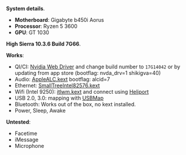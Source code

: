 **System details**. 
- **Motherboard**: Gigabyte b450i Aorus
- **Processor**: Ryzen 5 3600
- **GPU**: GT 1030 

**High Sierra 10.3.6 Build 7G66**.

**Works**:
- QI/CI: [Nvidia Web Driver](https://www.tonymacx86.com/nvidia-drivers/) and change build number to `17G14042` or by updating from app store (bootflag: nvda_drv=1 shikigva=40)
- Audio: [AppleALC.kext](https://github.com/acidanthera/AppleALC) bootflag: alcid=7
- Ethernet: [SmallTreeIntel82576.kext](https://github.com/khronokernel/SmallTree-I211-AT-patch)
- Wifi (Intel 9250): [itlwm.kext](https://github.com/OpenIntelWireless/itlwm) and connect using [Heliport](https://github.com/OpenIntelWireless/HeliPort)
- USB 2.0, 3.0: mapping with [USBMap](https://github.com/corpnewt/USBMap)
- Bluetooth: Works out of the box, no kext installed.
- Power, Sleep, Awake


**Untested**:
- Facetime
- iMessage
- Microphone
